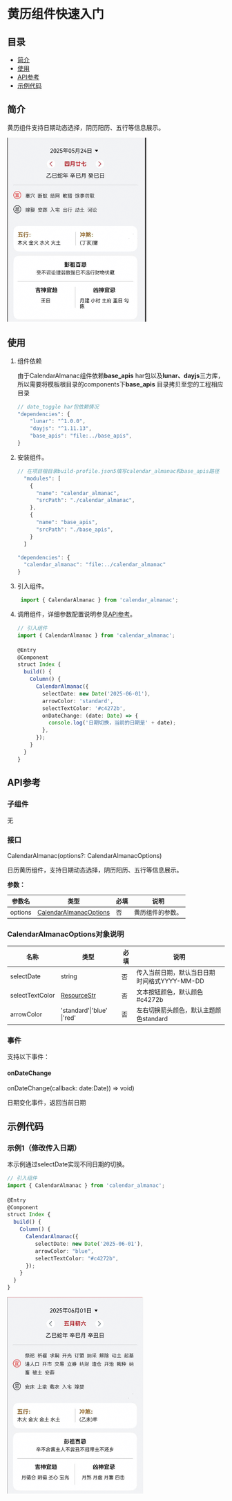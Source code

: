 # 黄历组件快速入门

## 目录

- [简介](#简介)
- [使用](#使用)
- [API参考](#API参考)
- [示例代码](#示例代码)

## 简介

黄历组件支持日期动态选择，阴历阳历、五行等信息展示。

<img src="./screenshot/CalendarAlmanac.png">

## 使用

1. 组件依赖

   由于CalendarAlmanac组件依赖**base_apis** har包以及**lunar、dayjs**三方库，所以需要将模板根目录的components下**base_apis** 目录拷贝至您的工程相应目录

   ```typescript
   // date_toggle har包依赖情况
   "dependencies": {
       "lunar": "^1.0.0",
       "dayjs": "^1.11.13",
       "base_apis": "file:../base_apis",
   }
   ```

2. 安装组件。

   ```typescript
   // 在项目根目录build-profile.json5填写calendar_almanac和base_apis路径
     "modules": [
       {
         "name": "calendar_almanac",
         "srcPath": "./calendar_almanac",
       },
       {
         "name": "base_apis",
         "srcPath": "./base_apis",
       }
     ]
   ```

   ```typescript
   "dependencies": {
     "calendar_almanac": "file:../calendar_almanac"
   }
   ```

3. 引入组件。

   ```typescript
    import { CalendarAlmanac } from 'calendar_almanac';
   ```

4. 调用组件，详细参数配置说明参见[API参考](#API参考)。

   ```typescript
   // 引入组件
   import { CalendarAlmanac } from 'calendar_almanac';
   
   @Entry
   @Component
   struct Index {
     build() {
       Column() {
         CalendarAlmanac({
           selectDate: new Date('2025-06-01'),
           arrowColor: 'standard',
           selectTextColor: '#c4272b',
           onDateChange: (date: Date) => {
             console.log('日期切换，当前的日期是' + date);
           },
         });
       }
     }
   }
   ```

## API参考

### 子组件

无

### 接口

CalendarAlmanac(options?: CalendarAlmanacOptions)

日历黄历组件，支持日期动态选择，阴历阳历、五行等信息展示。

**参数：**

| 参数名  | 类型                                                      | 必填 | 说明             |
| ------- | --------------------------------------------------------- | ---- | ---------------- |
| options | [CalendarAlmanacOptions](#CalendarAlmanacOptions对象说明) | 否   | 黄历组件的参数。 |

### CalendarAlmanacOptions对象说明

| 名称        | 类型                                                                                                    | 必填 | 说明                           |
| ----------- |-------------------------------------------------------------------------------------------------------| ---- |------------------------------|
| selectDate  | string                                                                                                | 否   | 传入当前日期，默认当日日期 时间格式YYYY-MM-DD |
| selectTextColor | [ResourceStr](https://developer.huawei.com/consumer/cn/doc/harmonyos-references/ts-types#resourcestr) | 否   | 文本按钮颜色，默认颜色#c4272b           |
| arrowColor     | 'standard'\|'blue' \|'red'                                                                               | 否   | 左右切换箭头颜色，默认主题颜色standard         |

### 事件

支持以下事件：

#### onDateChange

onDateChange(callback: date:Date)) => void)

日期变化事件，返回当前日期

## 示例代码

### 示例1（修改传入日期）

本示例通过selectDate实现不同日期的切换。
   ```typescript
   // 引入组件
   import { CalendarAlmanac } from 'calendar_almanac';
   
   @Entry
   @Component
   struct Index {
     build() {
       Column() {
         CalendarAlmanac({
            selectDate: new Date('2025-06-01'),
            arrowColor: "blue",
            selectTextColor: "#c4272b",
         });
       }
     }
   }
   ```
<img src="./screenshot/CalendarAlmanac_1.png">